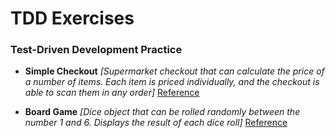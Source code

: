 # TDD Exercises
### Test-Driven Development Practice

* __Simple Checkout__ _[Supermarket checkout that can calculate the price of a number of items. Each item is priced individually, and the checkout is able to scan them in any order]_ 
[Reference](https://github.com/makersacademy/course/blob/main/tagging/simple_checkout.md)

* __Board Game__ _[Dice object that can be rolled randomly between the number 1 and 6. Displays the result of each dice roll]_ 
[Reference](https://github.com/makersacademy/course/blob/main/tagging/tdd_simple.md)